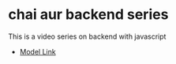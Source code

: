 # chai aur backend series

This is a video series on backend with javascript

- [Model Link](https://www.youtube.com/redirect?event=video_description&redir_token=QUFFLUhqbllnNk1LTXc0OXpLbmJkWExzU25vMW5vdVZGZ3xBQ3Jtc0trNFQtR3JmZy1zaXZRTTlSUHFvbVNvZ1V4NmFNLW5qU3RfanAza3hTWUEwRjhmX3pNSXZrYWVJY1E3S0F4S1lJZThqaFRsem5lQzB6QjZsNW5fLTJhcmxuUF9yaEY2R0RmUjN5UlZmWlpvOGdUNlJ4UQ&q=https%3A%2F%2Fapp.eraser.io%2Fworkspace%2FYtPqZ1VogxGy1jzIDkzj%3Forigin%3Dshare&v=9B4CvtzXRpc)
